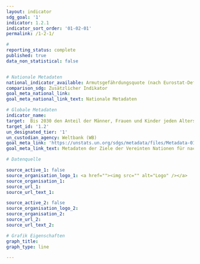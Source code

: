 ```yaml
---
layout: indicator
sdg_goal: '1'
indicator: 1.2.1
indicator_sort_order: '01-02-01'
permalink: /1-2-1/

#
reporting_status: complete
published: true
data_non_statistical: false


# Nationale Metadaten
national_indicator_available: Armutsgefährdungsquote (nach Eurostat-Definition)
comparison_sdg: Zusätzlicher Indikator
goal_meta_national_link:
goal_meta_national_link_text: Nationale Metadaten

# Globale Metadaten
indicator_name:
target:  Bis 2030 den Anteil der Männer, Frauen und Kinder jeden Alters, die in Armut in all ihren Dimensionen nach der jeweiligen nationalen Definition leben, mindestens um die Hälfte senken
target_id: '1.2'
un_designated_tier: '1'
un_custodian_agency: Weltbank (WB)
goal_meta_link: 'https://unstats.un.org/sdgs/metadata/files/Metadata-01-02-01.pdf'
goal_meta_link_text: Metadaten der Ziele der Vereinten Nationen für nachhaltige Entwicklung

# Datenquelle

source_active_1: false
source_organisation_logo_1: <a href=""><img src="" alt="Logo" /></a>
source_organisation_1:
source_url_1:
source_url_text_1:

source_active_2: false
source_organisation_logo_2:
source_organisation_2:
source_url_2:
source_url_text_2:

# Grafik Eigenschaften
graph_title:
graph_type: line

---
```

